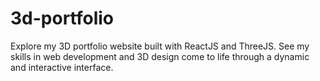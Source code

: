 # 3d-portfolio
Explore my 3D portfolio website built with ReactJS and ThreeJS. See my skills in web development and 3D design come to life through a dynamic and interactive interface. 
